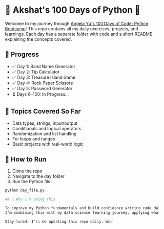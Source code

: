 # 🐍 Akshat's 100 Days of Python 🚀

Welcome to my journey through [Angela Yu's 100 Days of Code: Python Bootcamp](https://www.udemy.com/course/100-days-of-code/)! This repo contains all my daily exercises, projects, and learnings. Each day has a separate folder with code and a short README explaining the concepts covered.

## 📅 Progress
- ✅ Day 1: Band Name Generator
- ✅ Day 2: Tip Calculator
- ✅ Day 3: Treasure Island Game
- ✅ Day 4: Rock Paper Scissors
- ✅ Day 5: Password Generator
- ⏳ Days 6–100: In Progress...

## 🧠 Topics Covered So Far
- Data types, strings, input/output
- Conditionals and logical operators
- Randomization and list handling
- For loops and ranges
- Basic projects with real-world logic

## 🔧 How to Run
1. Clone the repo
2. Navigate to the day folder
3. Run the Python file:
```bash
python day_file.py

## 🧭 Why I'm Doing This

To improve my Python fundamentals and build confidence writing code daily.  
I’m combining this with my data science learning journey, applying what I learn across personal projects and real-world problems.

Stay tuned! I’ll be updating this repo daily. 💻📈
